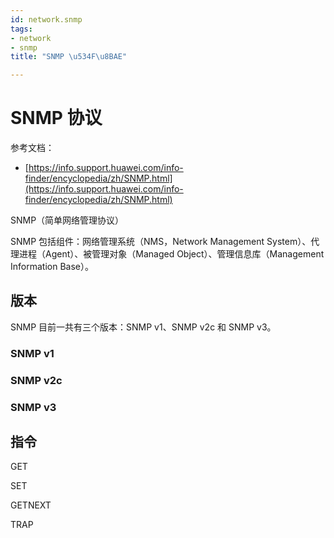 ```yaml
---
id: network.snmp
tags:
- network
- snmp
title: "SNMP \u534F\u8BAE"

---
```

# SNMP 协议
参考文档：

+ [https://info.support.huawei.com/info-finder/encyclopedia/zh/SNMP.html](https://info.support.huawei.com/info-finder/encyclopedia/zh/SNMP.html)

SNMP（简单网络管理协议）

SNMP 包括组件：网络管理系统（NMS，Network Management System）、代理进程（Agent）、被管理对象（Managed Object）、管理信息库（Management Information Base）。

## 版本
SNMP 目前一共有三个版本：SNMP v1、SNMP v2c 和 SNMP v3。

### SNMP v1
### SNMP v2c
### SNMP v3
## 指令
GET

SET

GETNEXT

TRAP

